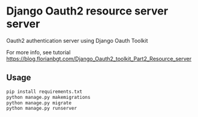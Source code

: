 # Django Oauth2 resource server server

Oauth2 authentication server using Django Oauth Toolkit

For more info, see tutorial https://blog.florianbgt.com/Django_Oauth2_toolkit_Part2_Resource_server

## Usage

```bash
pip install requirements.txt
python manage.py makemigrations
python manage.py migrate
python manage.py runserver
```